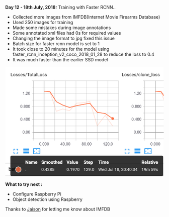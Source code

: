 **Day 12 - 18th July, 2018:** Training with Faster RCNN..  
* Collected more images from IMFDB(Internet Movie Firearms Database)    
* Used 250 images for training  
* Made some mistakes during image annotations  
* Some annotated xml files had 0s for required values  
* Changing the image format to jpg fixed this issue  
* Batch size for faster rcnn model is set to 1  
* It took close to 20 minutes for the model using faster_rcnn_inception_v2_coco_2018_01_28 to reduce the loss to 0.4  
* It was much faster than the earlier SSD model  

<p><img src="https://raw.githubusercontent.com/theimgclist/100DaysOfMLCode/master/images/loss_frcnn.PNG"/></p>   
 
**What to try next :**  
* Configure Raspberry Pi  
* Object detection using Raspberry  

Thanks to [Jaison](https://twitter.com/jaisonsaji) for letting me know about IMFDB  
